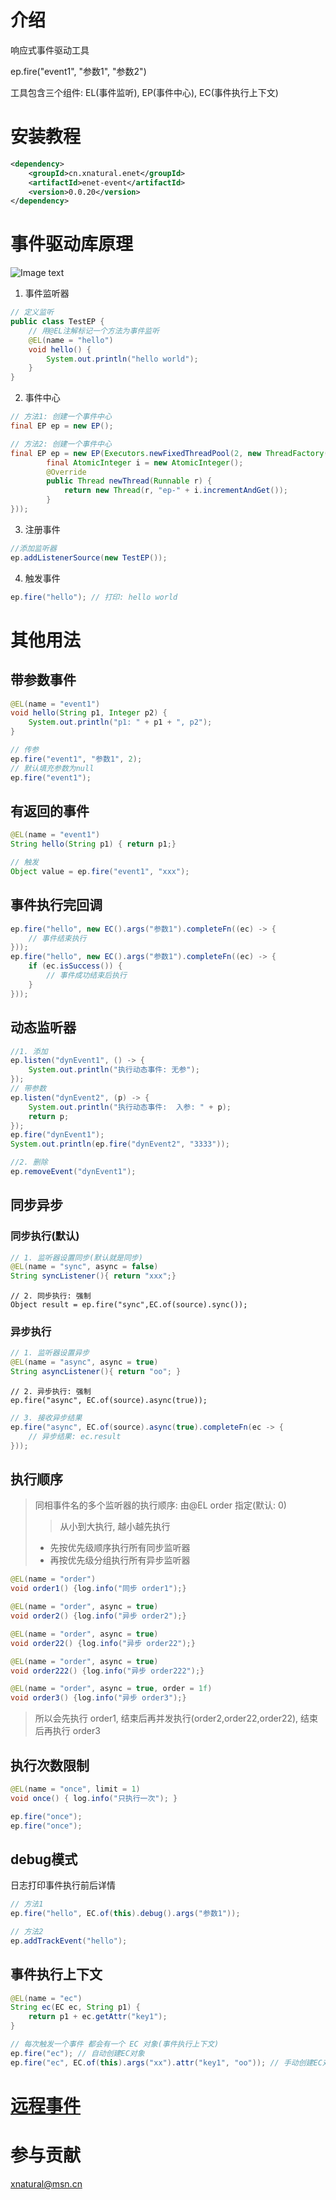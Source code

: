# 介绍
响应式事件驱动工具

ep.fire("event1", "参数1", "参数2")

工具包含三个组件: EL(事件监听), EP(事件中心), EC(事件执行上下文)

# 安装教程
```xml
<dependency>
    <groupId>cn.xnatural.enet</groupId>
    <artifactId>enet-event</artifactId>
    <version>0.0.20</version>
</dependency>
```
# 事件驱动库原理

<!--
@startuml
class EP {
  #{field} Map<String, Listener> lsMap;
  +{method} fire(String 事件名, Object...参数);
}

note left of EP::lsMap
  所有监听器映射
  关联@EL方法
end note

note right of EP::fire
  事件触发
end note

EP <|-- Server1 : 收集监听器
EP <|-- Server2 : 收集监听器
EP <|-- Server3 : 收集监听器

class Server1 {
  @EL(name = "aa")
  void aa()
  
  @EL(name = "bb")
  void xx()
}

class Server2  {
  @EL(name = "aa")
  void aa()

  @EL(name = "xx")
  String xx()
}

class Server3  {
  @EL(name = "cc")
  String cc()

  @EL(name = "dd")
  Object dd()
}
@enduml
-->
![Image text](http://www.plantuml.com/plantuml/png/XP91Im91583lyoiUTb5I8RsfXHTlHe6_ODoPrOrrDsOdMJ2XeWA9K46Zi4Edwj1148JgxpYJ_Ojcjy5i5RmDxttplJVlJT7ZcF6JXeqC6tiUb0wXXG2sMgP5RTA6VNnSg71cERKab2sFKuUoFR0z5SyhRhlLeBpkAj2q68t_aZ3xk9bzJaNlDWa7rIDgy7GwBReNSZXEv54R8SVb56ngSd1DLJ6N2trA9pjdyh7pDUgBtfjuU9NtJs9ygUBYQZ8_7nHBPNdtBYT3H1q2WKIhc5MhBrn18mXq3_ENPz7jB_7gVONJL0egb3Kfsu4SoC7qUtIzg1aXCXk9x1f23rCN2IUgceyxk45X5s8Onn8gr7Gj0XZ7WtE4g5R_2DzNHFk_CmERfP6yxuTvlQ9rqkogr32MBnd6gfQGWD1x1a92RL4DNFsf7m00)

1. 事件监听器
```java
// 定义监听
public class TestEP {
    // 用@EL注解标记一个方法为事件监听
    @EL(name = "hello")
    void hello() {
        System.out.println("hello world");
    }
}
```

2. 事件中心
```java
// 方法1: 创建一个事件中心
final EP ep = new EP();
```

```java
// 方法2: 创建一个事件中心
final EP ep = new EP(Executors.newFixedThreadPool(2, new ThreadFactory() {
        final AtomicInteger i = new AtomicInteger();
        @Override
        public Thread newThread(Runnable r) {
            return new Thread(r, "ep-" + i.incrementAndGet());
        }
}));
```

3. 注册事件

```java
//添加监听器
ep.addListenerSource(new TestEP());
```

4. 触发事件
```java
ep.fire("hello"); // 打印: hello world
```

# 其他用法

## 带参数事件
```java
@EL(name = "event1")
void hello(String p1, Integer p2) {
    System.out.println("p1: " + p1 + ", p2");
}

// 传参
ep.fire("event1", "参数1", 2);
// 默认填充参数为null
ep.fire("event1");
```

## 有返回的事件
```java
@EL(name = "event1")
String hello(String p1) { return p1;}

// 触发
Object value = ep.fire("event1", "xxx");
```

## 事件执行完回调
```java
ep.fire("hello", new EC().args("参数1").completeFn((ec) -> {
    // 事件结束执行
}));
ep.fire("hello", new EC().args("参数1").completeFn((ec) -> {
    if (ec.isSuccess()) {
        // 事件成功结束后执行
    }
}));
```

## 动态监听器
```java
//1. 添加
ep.listen("dynEvent1", () -> {
    System.out.println("执行动态事件: 无参");
});
// 带参数
ep.listen("dynEvent2", (p) -> {
    System.out.println("执行动态事件:  入参: " + p);
    return p;
});
ep.fire("dynEvent1");
System.out.println(ep.fire("dynEvent2", "3333"));

//2. 删除
ep.removeEvent("dynEvent1");
```

## 同步异步
### 同步执行(默认)
```java
// 1. 监听器设置同步(默认就是同步)
@EL(name = "sync", async = false)
String syncListener(){ return "xxx";}
```
```
// 2. 同步执行: 强制
Object result = ep.fire("sync",EC.of(source).sync());
```
### 异步执行
```java
// 1. 监听器设置异步
@EL(name = "async", async = true)
String asyncListener(){ return "oo"; }
```
```
// 2. 异步执行: 强制
ep.fire("async", EC.of(source).async(true));
```
```java
// 3. 接收异步结果
ep.fire("async", EC.of(source).async(true).completeFn(ec -> {
    // 异步结果: ec.result
}));
```

## 执行顺序
> 同相事件名的多个监听器的执行顺序: 由@EL order 指定(默认: 0)
>> 从小到大执行, 越小越先执行
> + 先按优先级顺序执行所有同步监听器
> + 再按优先级分组执行所有异步监听器
```java
@EL(name = "order")
void order1() {log.info("同步 order1");}

@EL(name = "order", async = true)
void order2() {log.info("异步 order2");}

@EL(name = "order", async = true)
void order22() {log.info("异步 order22");}

@EL(name = "order", async = true)
void order222() {log.info("异步 order222");}

@EL(name = "order", async = true, order = 1f)
void order3() {log.info("异步 order3");}
```
> 所以会先执行 order1, 结束后再并发执行(order2,order22,order22), 结束后再执行 order3

## 执行次数限制
```java
@EL(name = "once", limit = 1)
void once() { log.info("只执行一次"); }
```
```java
ep.fire("once");
ep.fire("once");
```

## debug模式
日志打印事件执行前后详情
```java
// 方法1
ep.fire("hello", EC.of(this).debug().args("参数1"));
```
```java
// 方法2
ep.addTrackEvent("hello");
```

## 事件执行上下文
```java
@EL(name = "ec")
String ec(EC ec, String p1) {
    return p1 + ec.getAttr("key1");
}

// 每次触发一个事件 都会有一个 EC 对象(事件执行上下文)
ep.fire("ec"); // 自动创建EC对象
ep.fire("ec", EC.of(this).args("xx").attr("key1", "oo")); // 手动创建EC对象,并设置属性. 返回: xxoo
```
# [远程事件](https://gitee.com/xnat/remoter)
# 参与贡献

xnatural@msn.cn